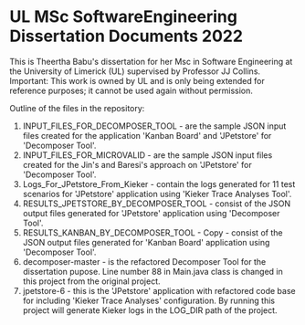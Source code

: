 # UL MSc SoftwareEngineering Dissertation Documents 2022
This is Theertha Babu's dissertation for her Msc in Software Engineering at the University of Limerick (UL) supervised by Professor JJ Collins.
Important: This work is owned by UL and is only being extended for reference purposes; it cannot be used again without permission.

Outline of the files in the repository:
1. INPUT_FILES_FOR_DECOMPOSER_TOOL - are the sample JSON input files created for the application 'Kanban Board' and 'JPetstore' for 'Decomposer Tool'.
2. INPUT_FILES_FOR_MICROVALID - are the sample JSON input files created for the Jin's and Baresi's approach on 'JPetstore' for 'Decomposer Tool'.
3. Logs_For_JPetstore_From_Kieker - contain the logs generated for 11 test scenarios for 'JPetstore' application using 'Kieker Trace Analyses Tool'.
4. RESULTS_JPETSTORE_BY_DECOMPOSER_TOOL - consist of the JSON output files generated for 'JPetstore' application using 'Decomposer Tool'.
5. RESULTS_KANBAN_BY_DECOMPOSER_TOOL - Copy - consist of the JSON output files generated for 'Kanban Board' application using 'Decomposer Tool'.
6. decomposer-master - is the refactored Decomposer Tool for the dissertation pupose. Line number 88 in Main.java class is changed in this project from the original project.
7. jpetstore-6 - this is the 'JPetstore' application with refactored code base for including 'Kieker Trace Analyses' configuration. By running this project will generate Kieker logs in the LOG_DIR path of the project. 


